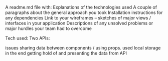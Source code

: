 A readme.md file with:
Explanations of the technologies used
A couple of paragraphs about the general approach you took
Installation instructions for any dependencies
Link to your wireframes – sketches of major views / interfaces in your application
Descriptions of any unsolved problems or major hurdles your team had to overcome

Tech used:
Two APIs:

issues
sharing data between components / using props. used local storage in the end
getting hold of and presenting the data from API
